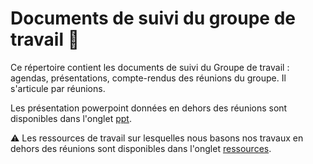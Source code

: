 # Documents de suivi du groupe de travail :calendar:

Ce répertoire contient les documents de suivi du Groupe de travail : agendas, présentations, compte-rendus des réunions du groupe. Il s'articule par réunions. 

Les présentation powerpoint données en dehors des réunions sont disponibles dans l'onglet [ppt](/suivi/ppt).

:warning: Les ressources de travail sur lesquelles nous basons nos travaux en dehors des réunions sont disponibles dans l'onglet [ressources](/ressources).
